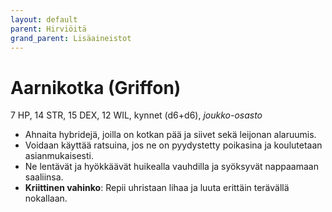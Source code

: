 ```yaml
---
layout: default
parent: Hirviöitä
grand_parent: Lisäaineistot
---
```


# Aarnikotka (Griffon)

7 HP, 14 STR, 15 DEX, 12 WIL, kynnet (d6+d6), _joukko-osasto_

- Ahnaita hybridejä, joilla on kotkan pää ja siivet sekä leijonan alaruumis.
- Voidaan käyttää ratsuina, jos ne on pyydystetty poikasina ja koulutetaan asianmukaisesti.
- Ne lentävät ja hyökkäävät huikealla vauhdilla ja syöksyvät nappaamaan saaliinsa.
- **Kriittinen vahinko**: Repii uhristaan lihaa ja luuta erittäin terävällä nokallaan.

